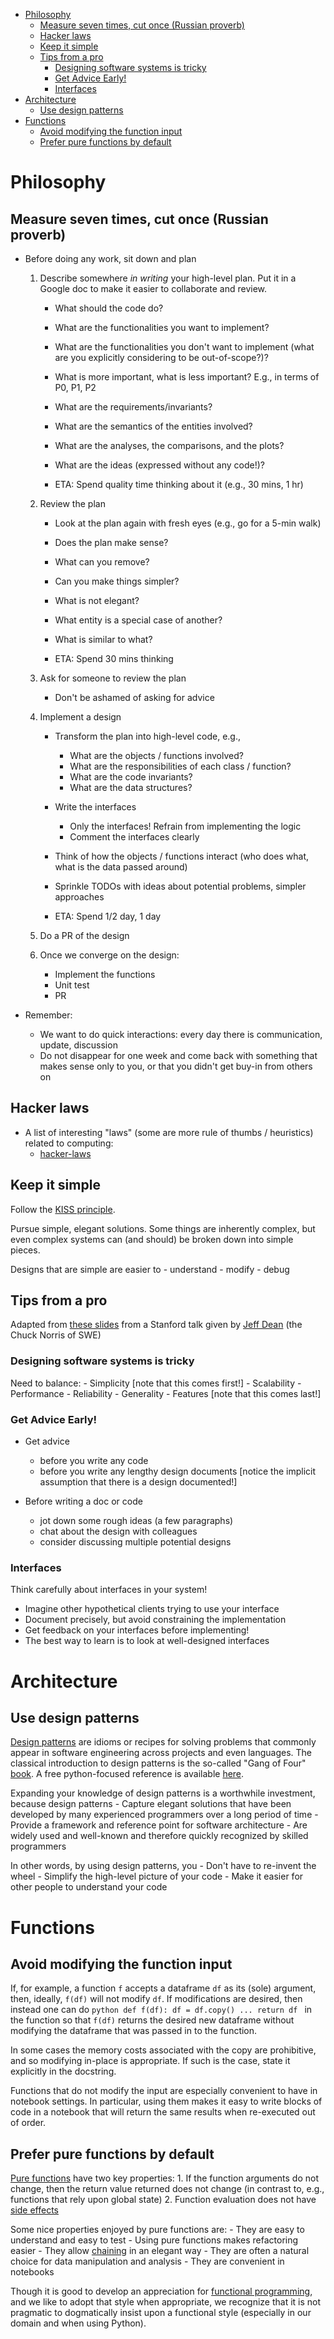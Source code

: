 <!--ts-->
   * [Philosophy](#philosophy)
      * [Measure seven times, cut once (Russian proverb)](#measure-seven-times-cut-once-russian-proverb)
      * [Hacker laws](#hacker-laws)
      * [Keep it simple](#keep-it-simple)
      * [Tips from a pro](#tips-from-a-pro)
         * [Designing software systems is tricky](#designing-software-systems-is-tricky)
         * [Get Advice Early!](#get-advice-early)
         * [Interfaces](#interfaces)
   * [Architecture](#architecture)
      * [Use design patterns](#use-design-patterns)
   * [Functions](#functions)
      * [Avoid modifying the function input](#avoid-modifying-the-function-input)
      * [Prefer pure functions by default](#prefer-pure-functions-by-default)



<!--te-->

# Philosophy

## Measure seven times, cut once (Russian proverb)

- Before doing any work, sit down and plan

    1) Describe somewhere *in writing* your high-level plan. Put it in a Google
       doc to make it easier to collaborate and review.
        - What should the code do?
        - What are the functionalities you want to implement?
        - What are the functionalities you don't want to implement (what are
          you explicitly considering to be out-of-scope?)?
        - What is more important, what is less important? E.g., in terms of
          P0, P1, P2
        - What are the requirements/invariants?
        - What are the semantics of the entities involved?
        - What are the analyses, the comparisons, and the plots?
        - What are the ideas (expressed without any code!)?

        - ETA: Spend quality time thinking about it (e.g., 30 mins, 1 hr)

    2) Review the plan
        - Look at the plan again with fresh eyes (e.g., go for a 5-min walk)
        - Does the plan make sense?
        - What can you remove?
        - Can you make things simpler?
        - What is not elegant?
        - What entity is a special case of another?
        - What is similar to what?

        - ETA: Spend 30 mins thinking

    3) Ask for someone to review the plan
        - Don't be ashamed of asking for advice

    4) Implement a design
        - Transform the plan into high-level code, e.g.,
            - What are the objects / functions involved?
            - What are the responsibilities of each class / function?
            - What are the code invariants?
            - What are the data structures?
        - Write the interfaces
            - Only the interfaces! Refrain from implementing the logic
            - Comment the interfaces clearly
        - Think of how the objects / functions interact (who does what, what is
          the data passed around)
        - Sprinkle TODOs with ideas about potential problems, simpler approaches

        - ETA: Spend 1/2 day, 1 day

    5) Do a PR of the design

    6) Once we converge on the design:
        - Implement the functions
        - Unit test
        - PR

- Remember:
    - We want to do quick interactions: every day there is communication, update,
      discussion
    - Do not disappear for one week and come back with something that makes
      sense only to you, or that you didn't get buy-in from others on

## Hacker laws

- A list of interesting "laws" (some are more rule of thumbs / heuristics)
  related to computing:
    - [hacker-laws](https://github.com/dwmkerr/hacker-laws)

## Keep it simple

Follow the [KISS principle](https://en.wikipedia.org/wiki/KISS_principle).

Pursue simple, elegant solutions. Some things are inherently complex, but even
complex systems can (and should) be broken down into simple pieces.

Designs that are simple are easier to
    - understand
    - modify
    - debug

## Tips from a pro

Adapted from
[these slides](https://static.googleusercontent.com/media/research.google.com/en//people/jeff/stanford-295-talk.pdf)
from a Stanford talk given by
[Jeff Dean](https://en.wikipedia.org/wiki/Jeff_Dean_(computer_scientist))
(the Chuck Norris of SWE)

### Designing software systems is tricky

Need to balance:
    - Simplicity [note that this comes first!]
    - Scalability
    - Performance
    - Reliability
    - Generality
    - Features [note that this comes last!]

### Get Advice Early!

- Get advice
    - before you write any code
    - before you write any lengthy design documents [notice the implicit
      assumption that there is a design documented!]

- Before writing a doc or code
    - jot down some rough ideas (a few paragraphs)
    - chat about the design with colleagues
    - consider discussing multiple potential designs

### Interfaces

Think carefully about interfaces in your system!

- Imagine other hypothetical clients trying to use your interface
- Document precisely, but avoid constraining the implementation
- Get feedback on your interfaces before implementing!
- The best way to learn is to look at well-designed interfaces

# Architecture

## Use design patterns

[Design patterns](https://en.wikipedia.org/wiki/Software_design_pattern)
are idioms or recipes for solving problems that commonly appear in
software engineering across projects and even languages. The classical
introduction to design patterns is the so-called "Gang of Four"
[book](https://www.amazon.com/Design-Patterns-Object-Oriented-Addison-Wesley-Professional-ebook/dp/B000SEIBB8).
A free python-focused reference is available
[here](https://python-3-patterns-idioms-test.readthedocs.io/en/latest/).

Expanding your knowledge of design patterns is a worthwhile investment,
because design patterns
    - Capture elegant solutions that have been developed by many experienced
      programmers over a long period of time
    - Provide a framework and reference point for software architecture
    - Are widely used and well-known and therefore quickly recognized by skilled
      programmers

In other words, by using design patterns, you
    - Don't have to re-invent the wheel
    - Simplify the high-level picture of your code
    - Make it easier for other people to understand your code

# Functions

## Avoid modifying the function input

If, for example, a function `f` accepts a dataframe `df` as its (sole)
argument, then, ideally, `f(df)` will not modify `df`. If modifications are
desired, then instead one can do
    ```python
    def f(df):
        df = df.copy()
        ...
        return df
    ```
in the function so that `f(df)` returns the desired new dataframe without
modifying the dataframe that was passed in to the function.

In some cases the memory costs associated with the copy are prohibitive,
and so modifying in-place is appropriate. If such is the case, state it
explicitly in the docstring.

Functions that do not modify the input are especially convenient to have in
notebook settings. In particular, using them makes it easy to write blocks
of code in a notebook that will return the same results when re-executed
out of order.

## Prefer pure functions by default

[Pure functions](https://en.wikipedia.org/wiki/Pure_function)
have two key properties:
    1. If the function arguments do not change, then the return value returned
       does not change (in contrast to, e.g., functions that rely upon global
       state)
    2. Function evaluation does not have
       [side effects](https://en.wikipedia.org/wiki/Side_effect_(computer_science))
     
Some nice properties enjoyed by pure functions are:
    - They are easy to understand and easy to test
    - Using pure functions makes refactoring easier
    - They allow [chaining](https://en.wikipedia.org/wiki/Method_chaining) in an
      elegant way
    - They are often a natural choice for data manipulation and analysis
    - They are convenient in notebooks

Though it is good to develop an appreciation for
[functional programming](https://en.wikipedia.org/wiki/Functional_programming),
and we like to adopt that style when appropriate, we recognize that it is not
pragmatic to dogmatically insist upon a functional style (especially in our
domain and when using Python). 
